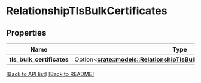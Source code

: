 # RelationshipTlsBulkCertificates

## Properties

Name | Type | Description | Notes
------------ | ------------- | ------------- | -------------
**tls_bulk_certificates** | Option<[**crate::models::RelationshipTlsBulkCertificateTlsBulkCertificate**](RelationshipTlsBulkCertificateTlsBulkCertificate.md)> |  | 

[[Back to API list]](../README.md#documentation-for-api-endpoints) [[Back to README]](../README.md)


